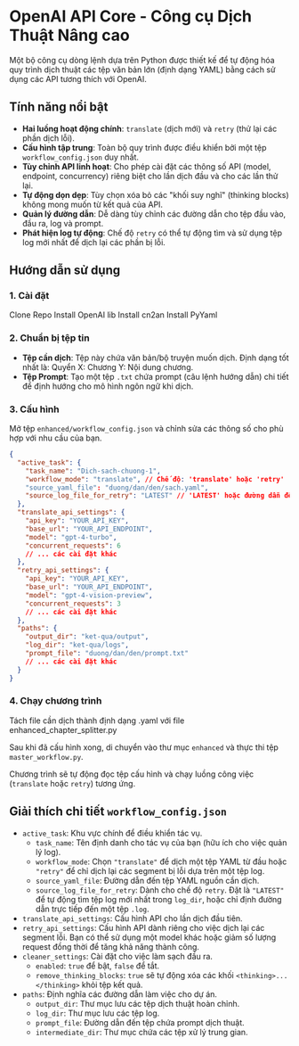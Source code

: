 # OpenAI API Core - Công cụ Dịch Thuật Nâng cao

Một bộ công cụ dòng lệnh dựa trên Python được thiết kế để tự động hóa quy trình dịch thuật các tệp văn bản lớn (định dạng YAML) bằng cách sử dụng các API tương thích với OpenAI.

## Tính năng nổi bật

- **Hai luồng hoạt động chính**: `translate` (dịch mới) và `retry` (thử lại các phần dịch lỗi).
- **Cấu hình tập trung**: Toàn bộ quy trình được điều khiển bởi một tệp `workflow_config.json` duy nhất.
- **Tùy chỉnh API linh hoạt**: Cho phép cài đặt các thông số API (model, endpoint, concurrency) riêng biệt cho lần dịch đầu và cho các lần thử lại.
- **Tự động dọn dẹp**: Tùy chọn xóa bỏ các "khối suy nghĩ" (thinking blocks) không mong muốn từ kết quả của API.
- **Quản lý đường dẫn**: Dễ dàng tùy chỉnh các đường dẫn cho tệp đầu vào, đầu ra, log và prompt.
- **Phát hiện log tự động**: Chế độ `retry` có thể tự động tìm và sử dụng tệp log mới nhất để dịch lại các phần bị lỗi.

## Hướng dẫn sử dụng

### 1. Cài đặt

Clone Repo
Install OpenAI lib
Install cn2an
Install PyYaml

### 2. Chuẩn bị tệp tin

- **Tệp cần dịch**: Tệp này chứa văn bản/bộ truyện muốn dịch. Định dạng tốt nhất là:
Quyển X:
Chương Y:
Nội dung chương.
- **Tệp Prompt**: Tạo một tệp `.txt` chứa prompt (câu lệnh hướng dẫn) chi tiết để định hướng cho mô hình ngôn ngữ khi dịch.

### 3. Cấu hình

Mở tệp `enhanced/workflow_config.json` và chỉnh sửa các thông số cho phù hợp với nhu cầu của bạn.

```json
{
  "active_task": {
    "task_name": "Dich-sach-chuong-1",
    "workflow_mode": "translate", // Chế độ: 'translate' hoặc 'retry'
    "source_yaml_file": "duong/dan/den/sach.yaml",
    "source_log_file_for_retry": "LATEST" // 'LATEST' hoặc đường dẫn đến file .log
  },
  "translate_api_settings": {
    "api_key": "YOUR_API_KEY",
    "base_url": "YOUR_API_ENDPOINT",
    "model": "gpt-4-turbo",
    "concurrent_requests": 6
    // ... các cài đặt khác
  },
  "retry_api_settings": {
    "api_key": "YOUR_API_KEY",
    "base_url": "YOUR_API_ENDPOINT",
    "model": "gpt-4-vision-preview",
    "concurrent_requests": 3
    // ... các cài đặt khác
  },
  "paths": {
    "output_dir": "ket-qua/output",
    "log_dir": "ket-qua/logs",
    "prompt_file": "duong/dan/den/prompt.txt"
    // ... các cài đặt khác
  }
}
```

### 4. Chạy chương trình

Tách file cần dịch thành định dạng .yaml với file enhanced_chapter_splitter.py

Sau khi đã cấu hình xong, di chuyển vào thư mục `enhanced` và thực thi tệp `master_workflow.py`.

Chương trình sẽ tự động đọc tệp cấu hình và chạy luồng công việc (`translate` hoặc `retry`) tương ứng.

## Giải thích chi tiết `workflow_config.json`

- `active_task`: Khu vực chính để điều khiển tác vụ.
  - `task_name`: Tên định danh cho tác vụ của bạn (hữu ích cho việc quản lý log).
  - `workflow_mode`: Chọn `"translate"` để dịch một tệp YAML từ đầu hoặc `"retry"` để chỉ dịch lại các segment bị lỗi dựa trên một tệp log.
  - `source_yaml_file`: Đường dẫn đến tệp YAML nguồn cần dịch.
  - `source_log_file_for_retry`: Dành cho chế độ `retry`. Đặt là `"LATEST"` để tự động tìm tệp log mới nhất trong `log_dir`, hoặc chỉ định đường dẫn trực tiếp đến một tệp `.log`.
- `translate_api_settings`: Cấu hình API cho lần dịch đầu tiên.
- `retry_api_settings`: Cấu hình API dành riêng cho việc dịch lại các segment lỗi. Bạn có thể sử dụng một model khác hoặc giảm số lượng request đồng thời để tăng khả năng thành công.
- `cleaner_settings`: Cài đặt cho việc làm sạch đầu ra.
  - `enabled`: `true` để bật, `false` để tắt.
  - `remove_thinking_blocks`: `true` sẽ tự động xóa các khối `<thinking>...</thinking>` khỏi tệp kết quả.
- `paths`: Định nghĩa các đường dẫn làm việc cho dự án.
  - `output_dir`: Thư mục lưu các tệp dịch thuật hoàn chỉnh.
  - `log_dir`: Thư mục lưu các tệp log.
  - `prompt_file`: Đường dẫn đến tệp chứa prompt dịch thuật.
  - `intermediate_dir`: Thư mục chứa các tệp xử lý trung gian.
